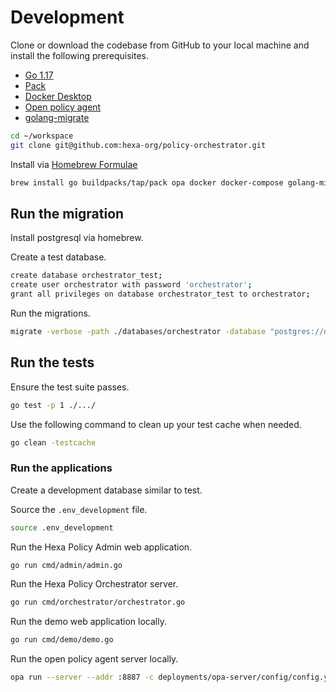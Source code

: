 # Development 

Clone or download the codebase from GitHub to your local machine and install the following prerequisites.

* [Go 1.17](https://go.dev)
* [Pack](https://buildpacks.io)
* [Docker Desktop](https://www.docker.com/products/docker-desktop)
* [Open policy agent](https://www.openpolicyagent.org)
* [golang-migrate](https://github.com/golang-migrate/migrate)

```bash
cd ~/workspace
git clone git@github.com:hexa-org/policy-orchestrator.git
```

Install via [Homebrew Formulae](https://formulae.brew.sh)

```bash
brew install go buildpacks/tap/pack opa docker docker-compose golang-migrate
```

## Run the migration

Install postgresql via homebrew.

Create a test database.

```bash
create database orchestrator_test;
create user orchestrator with password 'orchestrator';
grant all privileges on database orchestrator_test to orchestrator;
```

Run the migrations.

```bash
migrate -verbose -path ./databases/orchestrator -database "postgres://orchestrator:orchestrator@localhost:5432/orchestrator_test?sslmode=disable" up
```

## Run the tests

Ensure the test suite passes.

```bash
go test -p 1 ./.../
```

Use the following command to clean up your test cache when needed.

```bash
go clean -testcache
```

### Run the applications

Create a development database similar to test.

Source the `.env_development` file.

```bash
source .env_development
```

Run the Hexa Policy Admin web application.

```bash
go run cmd/admin/admin.go
```

Run the Hexa Policy Orchestrator server.

```bash
go run cmd/orchestrator/orchestrator.go
```

Run the demo web application locally.

```bash
go run cmd/demo/demo.go
```

Run the open policy agent server locally.

```bash
opa run --server --addr :8887 -c deployments/opa-server/config/config.yaml
```
